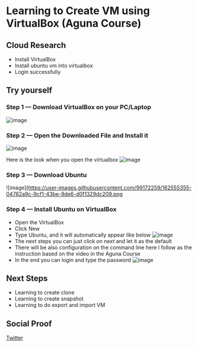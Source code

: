 

# Learning to Create VM using VirtualBox (Aguna Course)


## Cloud Research
- Install VirtualBox
- Install ubuntu vm into virtualbox
- Login successfully

## Try yourself

### Step 1 — Download VirtualBox on your PC/Laptop

![image](https://user-images.githubusercontent.com/99172259/162555137-9259a9a2-1f2d-496d-be55-4d60a1609e24.png)

### Step 2 — Open the Downloaded File and Install it

![image](https://user-images.githubusercontent.com/99172259/162555229-c580ca78-a765-43f1-aafc-5305f86022be.png)

Here is the look when you open the virtualbox
![image](https://user-images.githubusercontent.com/99172259/162555258-8e24988a-910c-4a2c-b8d0-7472facdef6b.png)


### Step 3 — Download Ubuntu

![image](https://user-images.githubusercontent.com/99172259/162555355-04782a9c-9cf1-43be-9de6-d0f1329dc209.png


### Step 4 — Install Ubuntu on VirtualBox
- Open the VirtualBox
- Click New
- Type Ubuntu, and it will automatically appear like below
![image](https://user-images.githubusercontent.com/99172259/162555421-6cc7319a-1b9a-4dff-a906-19ca5c72d724.png)
- The next steps you can just click on next and let it as the default
- There will be also configuration on the command line here I follow as the instruction based on the video in the Aguna Course
- In the end you can login and type the password
![image](https://user-images.githubusercontent.com/99172259/162555603-57568651-90e8-4c5e-9c51-3c721ed9ce48.png)

## Next Steps

- Learning to create clone
- Learning to create snapshot
- Learning to do export and import VM

## Social Proof

[Twitter](https://twitter.com/JoeSeven08/status/1512464462854295555)

